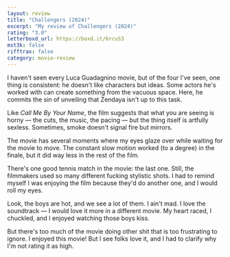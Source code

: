 ```yaml
---
layout: review
title: "Challengers (2024)"
excerpt: "My review of Challengers (2024)"
rating: "3.0"
letterboxd_url: https://boxd.it/6rcuS3
mst3k: false
rifftrax: false
category: movie-review
---
```


I haven't seen every Luca Guadagnino movie, but of the four I've seen, one thing is consistent: he doesn't like characters but ideas. Some actors he's worked with can create something from the vacuous space. Here, he commits the sin of unveiling that Zendaya isn't up to this task.

Like <i>Call Me By Your Name</i>, the film suggests that what you are seeing is horny — the cuts, the music, the pacing — but the thing itself is artfully sexless. Sometimes, smoke doesn't signal fire but mirrors.

The movie has several moments where my eyes glaze over while waiting for the movie to move. The constant slow motion worked (to a degree) in the finale, but it did way less in the rest of the film.

There's one good tennis match in the movie: the last one. Still, the filmmakers used so many different fucking stylistic shots. I had to remind myself I was enjoying the film because they'd do another one, and I would roll my eyes.

Look, the boys are hot, and we see a lot of them. I ain't mad. I love the soundtrack — I would love it more in a different movie. My heart raced, I chuckled, and I enjoyed watching those boys kiss.

But there's too much of the movie doing other shit that is too frustrating to ignore. I enjoyed this movie! But I see folks love it, and I had to clarify why I'm not rating it as high.

